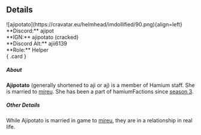 ## Details
<div class="grid" markdown>
![ajipotato](https://cravatar.eu/helmhead/imdollified/90.png){align=left}
**Discord:** ajipot<br>
**IGN:** ajipotato (cracked)<br>
**Discord Alt:** ajii6139<br>
**Role:** Helper<br>
{ .card }
</div>

##### About
**Ajipotato** (generally shortened to aji or aj) is a member of Hamium staff. She is married to [mireu](mireu.md). She has been a part of hamiumFactions since [season 3](../seasons/s3.md).

##### Other Details
While Ajipotato is married in game to [mireu](mireu.md), they are in a relationship in real life.
